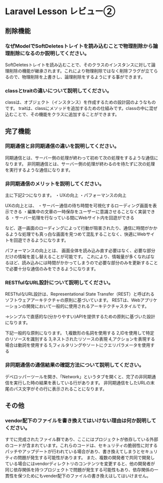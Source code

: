 # Laravel Lesson レビュー②

## 削除機能

### なぜModelでSoftDeletesトレイトを読み込むことで物理削除から論理削除になるのか説明してください。
SoftDeletesトレイトを読み込むことで、そのクラスのインスタンスに対して論理削除の機能が継承されます。これにより物理削除ではなく削除フラグが立てらるので、物理削除を上書きし、論理削除をするようにする事ができます。

### classとtraitの違いについて説明してください。
classは、オブジェクト（インスタンス）を作成するための設計図のようなものです。
traitは、classにメソッドを追加するための仕組みです。classの中に混ぜ込むことで、その機能をクラスに追加することができます。

## 完了機能

### 同期通信と非同期通信の違いを説明してください。
同期通信とは、サーバー側の処理が終わって初めて次の処理をするような通信になります。
非同期通信とは、サーバー側の処理が終わるのを待たずに次の処理を実行するような通信になります。


### 非同期通信のメリットを説明してください。
主に下記2つになります。
・UXの向上
・パフォーマンスの向上

UXの向上とは、
・サーバー通信の待ち時間を可視化するローディング画面を表示できる
・編集中の文章の一時保存をユーザーに意識させることなく実装できる
・サーバー処理を行なっている間にWebサイト内を回遊ができる

など、逐一画面のローディングによって行動が阻害されたり、通信に時間がかかるような処理でも真っ白な画面を見つめて混乱することなく、快適にWebサイトを回遊できるようになります。

パフォーマンスの向上とは、
画面全体を読み込み直す必要はなく、必要な部分だけの情報を差し替えることが可能です。
これにより、情報量が多くなればなるほど、読み込みには時間がかかってしまうので必要な部分のみを更新することで必要十分な通信のみをできるようになります。

### RESTfulなURL設計について説明してください。
RESTfulなURL設計は、Representational State Transfer（REST）と呼ばれるソフトウェアアーキテクチャの原則に基づいています。
RESTは、Webアプリケーションの開発において一般的に使用されるアーキテクチャスタイルです。

→シンプルで直感的な(分かりやすい)APIを提供するための原則に基づいた設計になります。

下記一般的な原則になります。
1,複数形の名詞を使用する
2,IDを使用して特定のリソースを識別する
3,ネストされたリソースの表現
4,アクションを表現する場合は動詞を使用する
5,フィルタリングやソートにクエリパラメータを使用する

### 非同期通信の通信結果の確認方法について説明してください。
デベロッパーツールを開き、「Network」というタブを開くと、完了の非同期通信を実行した時の結果を表している行があります。
非同期通信をしたURLの末尾のパス文字がその行に表示されることになります。

## その他

### vendor配下のファイルを書き換えてはいけない理由は何か説明してください。
すでに完成されたファイル群であり、ここにはプロジェクトが依存している外部のコードが含まれています。これらのコードは、セキュリティの脆弱性に対するパッチやアップデートが行われている場合があり、書き換えてしまうとセキュリティの問題が発生する可能性があります。
また、複数の開発者で共同で開発している場合にはvendorディレクトリのコンテンツを変更すると、他の開発者が同じ依存関係を持つプロジェクトで問題が発生する可能性もあり、依存関係の一貫性を保つためにもvender配下のファイルの書き換えはしてはいけません。